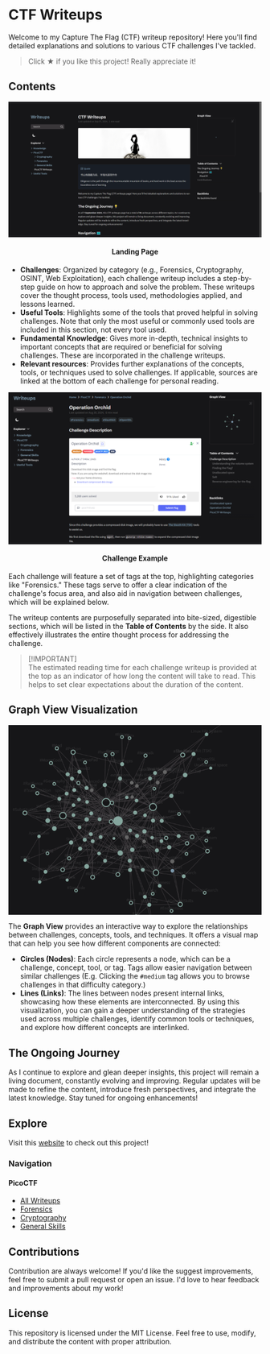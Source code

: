 # CTF Writeups
Welcome to my Capture The Flag (CTF) writeup repository! Here you'll find detailed explanations and solutions to various CTF challenges I've tackled.

> Click &#9733; if you like this project! Really appreciate it!

## Contents

<div align="center">
  <img align="center" width="700" src="content\Assets\Readme Contents.png" alt="Home Page Example" />
  <h4>Landing Page</h4>
</div>

-  **Challenges**: Organized by category (e.g., Forensics, Cryptography, OSINT, Web Exploitation), each challenge writeup includes a step-by-step guide on how to approach and solve the problem. These writeups cover the thought process, tools used, methodologies applied, and lessons learned.
-  **Useful Tools**: Highlights some of the tools that proved helpful in solving challenges. Note that only the most useful or commonly used tools are included in this section, not every tool used.
-  **Fundamental Knowledge**: Gives more in-depth, technical insights to important concepts that are required or beneficial for solving challenges. These are incorporated in the challenge writeups.
-  **Relevant resources**: Provides further explanations of the concepts, tools, or techniques used to solve challenges. If applicable, sources are linked at the bottom of each challenge for personal reading.

<div align="center">
  <img align="center" width="700" src="content\Assets\Readme Challenge Example.png" alt="Challenge Example" />
  <h4>Challenge Example</h4>
</div>


Each challenge will feature a set of tags at the top, highlighting categories like "Forensics." These tags serve to offer a clear indication of the challenge's focus area, and also aid in navigation between challenges, which will be explained below. 

The writeup contents are purposefully separated into bite-sized, digestible sections, which will be listed in the **Table of Contents** by the side. It also effectively illustrates the entire thought process for addressing the challenge.

> [!IMPORTANT]\
> The estimated reading time for each challenge writeup is provided at the top as an indicator of how long the content will take to read. This helps to set clear expectations about the duration of the content.

## Graph View Visualization

<div align="center">
  <img align="center" width="600" src="content/Assets/Readme%20Graph%20View.png" alt="Graph View" />
</div>

The **Graph View** provides an interactive way to explore the relationships between challenges, concepts, tools, and techniques. It offers a visual map that can help you see how different components are connected:
- **Circles (Nodes)**: Each circle represents a node, which can be a challenge, concept, tool, or tag. Tags allow easier navigation between similar challenges (E.g. Clicking the `#medium` tag allows you to browse challenges in that difficulty category.)
- **Lines (Links)**: The lines between nodes present internal links, showcasing how these elements are interconnected. 
By using this visualization, you can gain a deeper understanding of the strategies used across multiple challenges, identify common tools or techniques, and explore how different concepts are interlinked.

## The Ongoing Journey
As I continue to explore and glean deeper insights, this project will remain a living document, constantly evolving and improving. Regular updates will be made to refine the content, introduce fresh perspectives, and integrate the latest knowledge. Stay tuned for ongoing enhancements!

## Explore
Visit this [website](https://tan-junwei.github.io/CTF-Writeups/) to check out this project!

### Navigation

#### PicoCTF
- [All Writeups](https://tan-junwei.github.io/CTF-Writeups/PicoCTF/PicoCTF-Writeups)
- [Forensics](https://tan-junwei.github.io/CTF-Writeups/PicoCTF/Forensics/)
- [Cryptography](https://tan-junwei.github.io/CTF-Writeups/PicoCTF/Cryptography/)
- [General Skills](https://tan-junwei.github.io/CTF-Writeups/tags/GeneralSkills) 

## Contributions
Contribution are always welcome! If you'd like the suggest improvements, feel free to submit a pull request or open an issue. I'd love to hear feedback and improvements about my work!

## License
This repository is licensed under the MIT License. Feel free to use, modify, and distribute the content with proper attribution.
